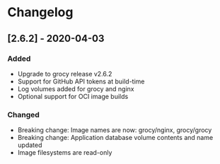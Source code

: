 # Changelog

## [2.6.2] - 2020-04-03

### Added

- Upgrade to grocy release v2.6.2
- Support for GitHub API tokens at build-time
- Log volumes added for grocy and nginx
- Optional support for OCI image builds

### Changed

- Breaking change: Image names are now: grocy/nginx, grocy/grocy
- Breaking change: Application database volume contents and name updated
- Image filesystems are read-only
